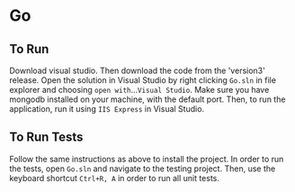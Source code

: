 # Go

## To Run
Download visual studio. Then download the code from the 'version3' release. Open the solution in Visual Studio by right clicking `Go.sln` in file explorer and choosing `open with`...`Visual Studio`. Make sure you have mongodb installed on your machine, with the default port. Then, to run the application, run it using `IIS Express` in Visual Studio.

## To Run Tests
Follow the same instructions as above to install the project. In order to run the tests, open `Go.sln` and navigate to the testing project. Then, use the keyboard shortcut `Ctrl+R, A` in order to run all unit tests.
